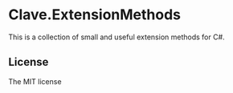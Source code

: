 # Clave.ExtensionMethods

This is a collection of small and useful extension methods for C#. 

## License

The MIT license
